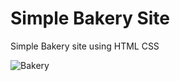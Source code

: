 # Simple Bakery Site
 Simple Bakery site using HTML CSS 

![Bakery](https://github.com/user-attachments/assets/6481ebab-d67c-45ff-8b44-772c17a501df)
